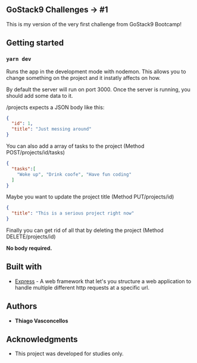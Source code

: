 ## GoStack9 Challenges -> #1

This is my version of the very first challenge from GoStack9 Bootcamp!

## Getting started

### `yarn dev`

Runs the app in the development mode with nodemon.
This allows you to change something on the project and it instatly affects on how.

By default the server will run on port 3000.
Once the server is running, you should add some data to it.

/projects expects a JSON body like this:

```json
{
  "id": 1,
  "title": "Just messing around"
}
```
You can also add a array of tasks to the project (Method POST/projects/id/tasks)
```json
{
  "tasks":[
    "Woke up", "Drink coofe", "Have fun coding"
  ]
}
```

Maybe you want to update the project title (Method PUT/projects/id)
```json
{
  "title": "This is a serious project right now"
}
```
Finally you can get rid of all that by deleting the project (Method DELETE/projects/id)

**No body required.**

## Built with

* [Express](https://expressjs.com) - A web framework that let's you structure a web application to handle multiple different http requests at a specific url.

## Authors

* **Thiago Vasconcellos**

## Acknowledgments

* This project was developed for studies only.
